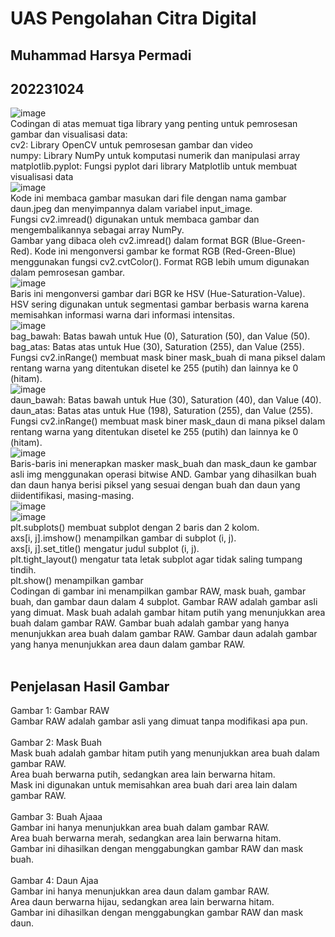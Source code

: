 # UAS Pengolahan Citra Digital
## Muhammad Harsya Permadi
## 202231024
![image](https://github.com/user-attachments/assets/0c8a1012-a407-436e-9d22-579c7024a505)<br>
Codingan di atas memuat tiga library yang penting untuk pemrosesan gambar dan visualisasi data: <br>
cv2: Library OpenCV untuk pemrosesan gambar dan video <br>
numpy: Library NumPy untuk komputasi numerik dan manipulasi array <br>
matplotlib.pyplot: Fungsi pyplot dari library Matplotlib untuk membuat visualisasi data <br>
![image](https://github.com/user-attachments/assets/0e9b374b-2dc1-482e-b56d-122652baf36e)<br>
Kode ini membaca gambar masukan dari file dengan nama gambar daun.jpeg dan menyimpannya dalam variabel input_image. <br>
Fungsi cv2.imread() digunakan untuk membaca gambar dan mengembalikannya sebagai array NumPy.<br>
Gambar yang dibaca oleh cv2.imread() dalam format BGR (Blue-Green-Red). Kode ini mengonversi gambar ke format RGB (Red-Green-Blue) menggunakan fungsi cv2.cvtColor(). Format RGB lebih umum digunakan dalam pemrosesan gambar.<br>
![image](https://github.com/user-attachments/assets/60cd383f-b421-49eb-9d08-9a4fca67a67c)<br>
Baris ini mengonversi gambar dari BGR ke HSV (Hue-Saturation-Value). HSV sering digunakan untuk segmentasi gambar berbasis warna karena memisahkan informasi warna dari informasi intensitas.<br>
![image](https://github.com/user-attachments/assets/8059803e-7be1-439d-bd50-43674cadeed9)<br>
bag_bawah: Batas bawah untuk Hue (0), Saturation (50), dan Value (50).<br>
bag_atas: Batas atas untuk Hue (30), Saturation (255), dan Value (255).<br>
Fungsi cv2.inRange() membuat mask biner mask_buah di mana piksel dalam rentang warna yang ditentukan disetel ke 255 (putih) dan lainnya ke 0 (hitam).<br>
![image](https://github.com/user-attachments/assets/eb39e8d9-b160-4504-abee-a8d051504d20)<br>
daun_bawah: Batas bawah untuk Hue (30), Saturation (40), dan Value (40).<br>
daun_atas: Batas atas untuk Hue (198), Saturation (255), dan Value (255).<br>
Fungsi cv2.inRange() membuat mask biner mask_daun di mana piksel dalam rentang warna yang ditentukan disetel ke 255 (putih) dan lainnya ke 0 (hitam).<br>
![image](https://github.com/user-attachments/assets/440ad2db-923f-4f7c-8b50-3bbd6343a3c8)<br>
Baris-baris ini menerapkan masker mask_buah dan mask_daun ke gambar asli img menggunakan operasi bitwise AND. Gambar yang dihasilkan buah dan daun hanya berisi piksel yang sesuai dengan buah dan daun yang diidentifikasi, masing-masing.<br>
![image](https://github.com/user-attachments/assets/8ce6235f-9322-4118-aebf-a746087bc6d2)<br>
![image](https://github.com/user-attachments/assets/a87594db-e60e-452f-af72-8a6497d67722)<br>
plt.subplots() membuat subplot dengan 2 baris dan 2 kolom.<br>
axs[i, j].imshow() menampilkan gambar di subplot (i, j).<br>
axs[i, j].set_title() mengatur judul subplot (i, j).<br>
plt.tight_layout() mengatur tata letak subplot agar tidak saling tumpang tindih.<br>
plt.show() menampilkan gambar<br>
Codingan di gambar ini menampilkan gambar RAW, mask buah, gambar buah, dan gambar daun dalam 4 subplot. Gambar RAW adalah gambar asli yang dimuat. Mask buah adalah gambar hitam putih yang menunjukkan area buah dalam gambar RAW. Gambar buah adalah gambar yang hanya menunjukkan area buah dalam gambar RAW. Gambar daun adalah gambar yang hanya menunjukkan area daun dalam gambar RAW.<br><br>
## Penjelasan Hasil Gambar<br>
Gambar 1: Gambar RAW<br>
Gambar RAW adalah gambar asli yang dimuat tanpa modifikasi apa pun.<br><br>
Gambar 2: Mask Buah<br>
Mask buah adalah gambar hitam putih yang menunjukkan area buah dalam gambar RAW.<br>
Area buah berwarna putih, sedangkan area lain berwarna hitam.<br>
Mask ini digunakan untuk memisahkan area buah dari area lain dalam gambar RAW.<br><br>
Gambar 3: Buah Ajaaa<br>
Gambar ini hanya menunjukkan area buah dalam gambar RAW.<br>
Area buah berwarna merah, sedangkan area lain berwarna hitam.<br>
Gambar ini dihasilkan dengan menggabungkan gambar RAW dan mask buah.<br><br>
Gambar 4: Daun Ajaa<br>
Gambar ini hanya menunjukkan area daun dalam gambar RAW.<br>
Area daun berwarna hijau, sedangkan area lain berwarna hitam.<br>
Gambar ini dihasilkan dengan menggabungkan gambar RAW dan mask daun.<br>


